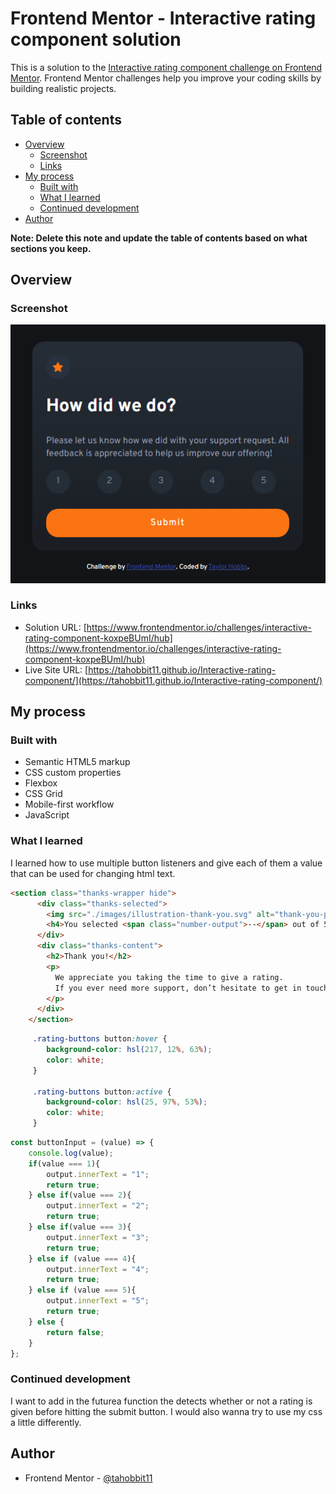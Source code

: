 # Frontend Mentor - Interactive rating component solution

This is a solution to the [Interactive rating component challenge on Frontend Mentor](https://www.frontendmentor.io/challenges/interactive-rating-component-koxpeBUmI). Frontend Mentor challenges help you improve your coding skills by building realistic projects. 

## Table of contents

- [Overview](#overview)
  - [Screenshot](#screenshot)
  - [Links](#links)
- [My process](#my-process)
  - [Built with](#built-with)
  - [What I learned](#what-i-learned)
  - [Continued development](#continued-development)
- [Author](#author)

**Note: Delete this note and update the table of contents based on what sections you keep.**

## Overview

### Screenshot

![](./images/Screenshot%202023-05-02%20200655.png)

### Links

- Solution URL: [https://www.frontendmentor.io/challenges/interactive-rating-component-koxpeBUmI/hub](https://www.frontendmentor.io/challenges/interactive-rating-component-koxpeBUmI/hub)
- Live Site URL: [https://tahobbit11.github.io/Interactive-rating-component/](https://tahobbit11.github.io/Interactive-rating-component/)

## My process

### Built with

- Semantic HTML5 markup
- CSS custom properties
- Flexbox
- CSS Grid
- Mobile-first workflow
- JavaScript

### What I learned

I learned how to use multiple button listeners and give each of them a value that can be used for changing html text.

```html
<section class="thanks-wrapper hide">
      <div class="thanks-selected">
        <img src="./images/illustration-thank-you.svg" alt="thank-you-pic">
        <h4>You selected <span class="number-output">--</span> out of 5</h4>
      </div>
      <div class="thanks-content">
        <h2>Thank you!</h2>
        <p>  
          We appreciate you taking the time to give a rating. 
          If you ever need more support, don’t hesitate to get in touch!
        </p>
      </div>
    </section>
```
```css
     .rating-buttons button:hover {
        background-color: hsl(217, 12%, 63%);
        color: white;
     }

     .rating-buttons button:active {
        background-color: hsl(25, 97%, 53%);
        color: white;
     }
```
```js
const buttonInput = (value) => {
    console.log(value);
    if(value === 1){
        output.innerText = "1";
        return true;
    } else if(value === 2){
        output.innerText = "2";
        return true;
    } else if(value === 3){
        output.innerText = "3";
        return true;
    } else if (value === 4){
        output.innerText = "4";
        return true;
    } else if (value === 5){
        output.innerText = "5";
        return true;
    } else {
        return false;
    }
};
```

### Continued development

I want to add in the futurea function the detects whether or not a rating is given before hitting the submit button. I would also wanna try to use my css a little differently.

## Author

- Frontend Mentor - [@tahobbit11](https://www.frontendmentor.io/profile/tahobbit11)
